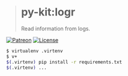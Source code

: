 > # py-kit:logr
>
> Read information from logs.

[![Patreon](https://img.shields.io/badge/patreon-donate-orange.svg)](https://www.patreon.com/octolab)
[![License](https://img.shields.io/github/license/mashape/apistatus.svg?maxAge=2592000)](../../LICENSE)

```bash
$ virtualenv .virtenv
$ v+
$(.virtenv) pip install -r requirements.txt
$(.virtenv) ...
```
